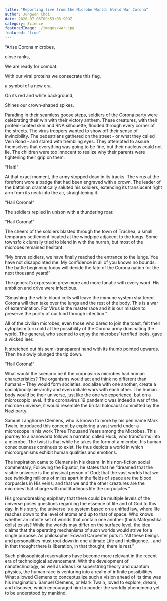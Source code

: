 ```yaml
---
title: "Reporting live from the Microbe World: World War Corona"
author: Jungwon Choi
date: 2020-07-06T09:53:03.909Z
category: Science
featuredImage: ./images/war.jpg
featured: "true"
---
```

“Arise Corona microbes,

close ranks,

We are ready for combat.

With our viral proteins we consecrate this flag,

a symbol of a new era.

On its red and white background,

Shines our crown-shaped spikes.

Parading in their seamless goose steps, soldiers of the Corona party were celebrating their win with their victory anthem. These creatures, with their protein-coated skin and RNA silhouette, flooded through every corner of the streets. The virus troopers wanted to show off their sense of invincibility. The pedestrians gathered on the street - or what they called Vein Road - and stared with trembling eyes. They attempted to assure themselves that everything was going to be fine, but their nucleus could not lie. The children were too innocent to realize why their parents were tightening their grip on them.

“Halt!”

At that exact moment, the army stopped dead in its tracks. The virus at the forefront wore a badge that had been engraved with a crown. The leader of the battalion dramatically saluted his soldiers, extending its translucent right arm from its neck into the air, straightening it.

“Hail Corona!”

The soldiers replied in unison with a thundering roar.

“Hail Corona!”

The cheers of the soldiers blasted through the town of Trachea, a small temporary settlement located at the windpipe adjacent to the lungs. Some townsfolk clumsily tried to blend in with the hurrah, but most of the microbes remained hesitant.

“My brave soldiers, we have finally reached the entrance to the lungs. You have not disappointed me. My confidence in all of you knows no bounds. The battle beginning today will decide the fate of the Corona nation for the next thousand years!”

The general’s expression grew more and more fanatic with every word. His ambition and drive were infectious.

“Smashing the white blood cells will leave the immune system shattered. Corona will then take over the lungs and the rest of the body. This is a war of extermination. For Virus is the master race and it is our mission to preserve the purity of our kind through infection.”

All of the civilian microbes, even those who dared to join the toast, felt their cytoplasm turn cold at the possibility of the Corona army dominating the world. The general, who seemed to enjoy the microbes’ terrified looks, gave a wicked leer.

It stretched out his semi-transparent hand with its thumb pointed upwards. Then he slowly plunged the tip down.

“Hail Corona!”

What would the scenario be if the coronavirus microbes had human characteristics? The organisms would act and think no different than humans – They would form societies, socialize with one another, create a social/bodily hierarchy and even initiate wars with each other. The human body would be their universe, just like the one we experience, but on a microscopic level. If the coronavirus 19 pandemic was indeed a war of the microbe universe, it would resemble the brutal holocaust committed by the Nazi party.

Samuel Langhorne Clemens, who is known to more by his pen name Mark Twain, introduced this concept by exploring a vast world under a microscope in his work Three Thousand Years among the Microbes. This journey to a nanoworld follows a narrator, called Huck, who transforms into a microbe. The twist is that while he takes the form of a microbe, his human consciousness continues to exist. He thus depicts a world in which microorganisms exhibit human qualities and emotions.

The inspiration came to Clemens in his dream. In his non-fiction social commentary, Following the Equator, he states that he “dreamed that the visible universe is the physical person of God; that the vast worlds that we see twinkling millions of miles apart in the fields of space are the blood corpuscles in His veins; and that we and the other creatures are the microbes that charge with multitudinous life the corpuscles.”

His groundbreaking epiphany that there could be multiple levels of the universe poses questions regarding the essence of life and of God to this day. In his story, the universe is a system based on a unified law, where life reaches down to the level of atoms and up to that of space. Who knows whether an infinite set of worlds that contain one another (think Matryoshka dolls) exists? While the worlds may differ on the surface level, the idea claims that the operating mechanisms of such worlds would strive for a single purpose. As philosopher Edward Carpenter puts it: “All these beings and personalities must root down in one ultimate Life and Intelligence… and in that thought there is liberation, in that thought, there is rest.”

Such philosophical reservations have become more relevant in the recent era of technological advancement. With the development of nanotechnology, as well as ideas like superstring theory and quantum physics, the human race is venturing into a realm of infinite possibilities. What allowed Clemens to conceptualize such a vision ahead of its time was his imagination. Samuel Clemens, or Mark Twain, loved to explore, dream, and discover, which encouraged him to ponder the worldly phenomena yet to be understood by mankind.